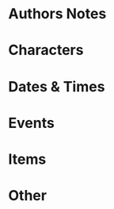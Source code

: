 <!-- $ mdmerge -o draft.project.structure.md build.project.structure.md -->

# Authors Notes

# Characters

# Dates & Times

# Events

# Items


# Other
